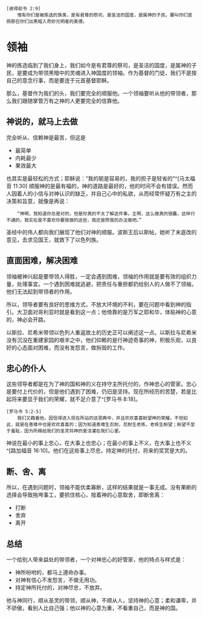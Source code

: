 	[彼得前书 2:9]
		惟有你们是被拣选的族类，是有君尊的祭司，是圣洁的国度，是属神的子民，要叫你们宣扬那召你们出黑暗入奇妙光明者的美德。

# 领袖
神的拣选临到了我们身上，我们如今是有君尊的祭司，是圣洁的国度，是属神的子民，是要成为带领黑暗中的灵魂进入神国度的领袖。作为基督的门徒，我们不是按自己的意念行事，而是要连于元首基督耶稣。

那么，基督作为我们的头，我们要完全的顺服他。一个领袖要听从他的带领者，那么我们跟随掌管万有之神的人更要完全的信靠他。

## 神说的，就马上去做

完全听从、信赖神是最苦，但这是

 - 最简单
 - 内耗最少
 - 果效最大

也其实是最轻松的方式；耶稣说：“我的轭是容易的，我的担子是轻省的”^[马太福音 11:30] 顺服神的是最有福的，神的道路是最好的，他的时间不会有错误。然而人因着人的小信与对神认识的缺乏，并自己心中的私欲，从而经常怀疑万有之主的决策和旨意，就像是再说：

		“神啊，我知道你总是对的，但是你真的不太了解这件事。主啊，这么做真的很蠢，这样行不通的，我实在是不喜欢你要我做的这些，我还是照我的办法做吧。”

圣经中的伟人都向我们展现了他们对神的顺服。波斯王后以斯帖，她听了末底改的意见，去求见国王，就救下了以色列族。

## 直面困难，解决困难

领袖被神兴起是要带领人得胜，一定会遇到困难，领袖的作用就是要有效的组织力量，处理事宜。一个遇到困难就逃避，把责任与重担都扔给别人的人做不了领袖，他们无法起到带领者的作用。

所以，领导者要有良好的思维方式，不放大环境的不利，要在问题中看到神的指引。大卫面对哥利亚时就是看到这一点；他倚靠的是万军之耶和华，体贴神的心意的，神必会开路。

以斯拉、尼希米带领以色列人重返故土的历史正可以阐述这一点。以斯拉与尼希米没有沉没在重建家园的艰辛之中，他们仰赖的是行神迹奇事的神，积极乐观，以良好的心态面对困难，而没有发怨言，做拆毁的工作。

## 忠心的仆人

这些领导者都是在为了神的国和神的义在持守主所托付的，作神忠心的管家。忠心是要付上代价的，但是他们遇到了困难，仍旧是坚持。现在所经历的苦楚，若是比起将来要显于我们的荣耀，就不足介意了^[罗马书 8:18]。

	[罗马书 5:2-5]
		我们又藉着他，因信得进入现在所站的这恩典中，并且欢欢喜喜盼望神的荣耀。不但如此，就是在患难中也是欢欢喜喜的；因为知道患难生忍耐，忍耐生老练，老练生盼望；盼望不至于羞耻，因为所赐给我们的圣灵将神的爱浇灌在我们心里。

神说在最小的事上忠心，在大事上也忠心；在最小的事上不义，在大事上也不义^[路加福音 16:10]。他们在这些事上尽忠，持定神的托付，将来的奖赏是大的。

## 断、舍、离

所以，在遇到问题时，领袖不能优柔寡断，这样的结果就是一事无成。没有果断的选择会导致拖垮事工，要抓住核心，按着神的心意取舍，即断舍离：

 - 打断
 - 舍弃
 - 离开

## 总结

一个给别人带来益处的带领者，一个对神忠心的好管家，他的特点与样式是：

 - 神所吩咐的，都马上遵命办事。
 - 对神有信心不发怨言，不做无用功。
 - 持定神所托付的，对神尽忠，不放弃。

他与神同行，顺从圣灵的带领，顺从神，不顺从人，坚持神的心意；柔和谦卑，并不骄傲，看别人比自己强；他以神的心意为重，不看重自己，而是神的国。

<!--
属灵的领导力 神说要做什么就做什么 最苦 最简单 内耗最少 果效最大 最轻省 我的轭是轻省的 觉得神的轭是重的 不相信神 带领者对神绝对相信 以斯帖 神说要做什么他们就马上听

会遇到困难 领袖一定会遇到困难 遇到困难就逃避推脱的人做不了领袖 领袖是看到问题解决他的人

领袖有良好的思维方式 大卫 歌利亚->大-高-盔甲 万军之耶和华 机弦石打印堂 盔甲-重量-摔死 优势->弱势

领袖不看大环境 问题中看见方法 以斯帖-以斯拉-尼希米 领袖->乐观-积极-心态好 不解决问题发怨言 领袖不能发怨言

 - 马上顺服神的命令
 - 不发怨言，不做无用功
 - 坚持，不放弃

听劝 领袖完全顺服神 与圣灵同行 顺从圣灵带领

领袖的特点 读神学就是为了福音 代价 领袖被神兴起带领人得胜 死就死 忠心 领导力 小事忠心大事也要交托 忠心要付代价
-->

<!--
慈不带兵 优柔寡断 什么都不成 无果断-拖垮施工 取舍 抓住核心 保护自己 远离渣人 不要让我们遇见试探 救我们脱离凶恶 沾染邪恶

教-育 教导-养育 洒扫应对进退

断舍离
 - 打断
 - 舍弃
 - 离开

团队合作 以斯贴-末底改 以斯拉-尼希米 团队 与同心的人建立关系 果断与为敌的纠缠 陷在受伤中 消耗领导力和力量 讨好不了任何人 保护自己

不要只看救不了的 要看你能救的

任何人都可以施洗 任何人都可以读神学 坚持神的心意
-->